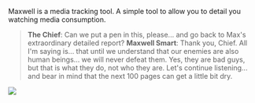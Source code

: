 Maxwell is a media tracking tool. A simple tool to allow you to detail you watching media consumption.

> **The Chief**: Can we put a pen in this, please... and go back to Max's extraordinary detailed report?
> **Maxwell Smart**: Thank you, Chief. All I'm saying is... that until we understand that our enemies are also human beings... we will never defeat them. Yes, they are bad guys, but that is what they do, not who they are. Let's continue listening... and bear in mind that the next 100 pages can get a little bit dry.

![](https://github.com/joshminnie/maxwell/tree/master/app/assets/images/get-smart.jpg)
